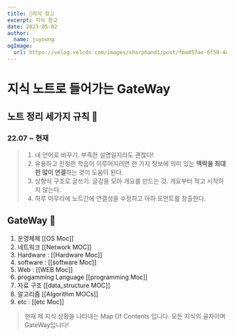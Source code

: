 ```yaml
---
title: 지식 창고
excerpt: 지식 창고
date: 2023-05-02
author:
  name: juyoung
ogImage:
  url: https://velog.velcdn.com/images/sharphand1/post/fba857ae-0f50-4e1d-a24e-6219680117a5/image.jpeg
---
```



# 지식 노트로 들어가는 GateWay


## 노트 정리 세가지 규칙 🌱
### 22.07 ~ 현재

> 1. 내 언어로 바꾸기. 부족한 설명일지라도 괜찮다!
> 2. 유용하고 진정한 학습이 이루어지려면 한 가지 정보에 의미 있는 **맥락을 최대한 많이 연결**하는 것이 도움이 된다.
> 3. 상향식 구조로 글쓰기. 글감을 모아 개요를 만드는 것. 개요부터 적고 시작하지 않는다.
> 4. 하루 마무리에 노트간에 연결성을 수정하고 아하 모먼트를 창출한다.

## GateWay 🚪


 1. 운영체제 [[OS Moc]]         
 2. 네트워크 [[Network MOC]]            
 3. Hardware : [[Hardware Moc]]
 4. software : [[software Moc]]
 5. Web : [[WEB Moc]]
 6. progamming Language [[programming Moc]]    
 7. 자료 구조 [[data_structure MOC]]    
 8. 알고리즘  [[Algorithm MOCs]]
 9. etc : [[etc Moc]]


> 현재 제 지식 상황을 나타내는 Map Of Contents 입니다. 모든 지식의 골자이며 GateWay입니다!









